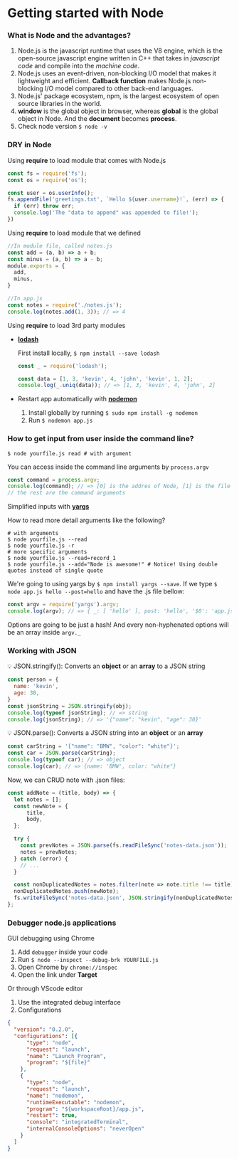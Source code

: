 # Getting started with Node

### What is Node and the advantages?

1. Node.js is the javascript runtime that uses the V8 engine, which is the open-source javascript engine written in C++ that takes in *javascript code* and compile into the *machine code*.
2. Node.js uses an event-driven, non-blocking I/O model that makes it lightweight and efficient. **Callback function** makes Node.js non-blocking I/O model compared to other back-end languages.
3. Node.js' package ecosystem, npm, is the largest ecosystem of open source libraries in the world.
4. **window** is the global object in browser, whereas **global** is the global object in Node. And the **document** becomes **process**.
5. Check node version `$ node -v`

### DRY in Node

Using **require** to load module that comes with Node.js

```javascript
const fs = require('fs');
const os = require('os');

const user = os.userInfo();
fs.appendFile('greetings.txt', `Hello ${user.username}!`, (err) => {
  if (err) throw err;
  console.log('The "data to append" was appended to file!');
})
```

Using **require** to load module that we defined

```javascript
//In module file, called notes.js
const add = (a, b) => a + b;
const minus = (a, b) => a - b;
module.exports = {
  add,
  minus,
}

//In app.js
const notes = require('./notes.js');
console.log(notes.add(1, 3)); // => 4
```

Using **require** to load 3rd party modules

+ [**lodash**](https://lodash.com/)

  First install locally, `$ npm install --save lodash`

  ```javascript
  const _ = require('lodash');

  const data = [1, 3, 'kevin', 4, 'john', 'kevin', 1, 2];
  console.log(_.uniq(data)); // => [1, 3, 'kevin', 4, 'john', 2]
  ```

+ Restart app automatically with [**nodemon**](https://github.com/remy/nodemon)

  1. Install globally by running `$ sudo npm install -g nodemon`
  2. Run `$ nodemon app.js`

### How to get input from user inside the command line?

```shell
$ node yourfile.js read # with argument
```

You can access inside the command line arguments by `process.argv`

```javascript
const command = process.argv;
console.log(command); // => [0] is the addres of Node, [1] is the file you're running on
// the rest are the command arguments
```

Simplified inputs with [**yargs**](https://github.com/yargs/yargs)

How to read more detail arguments like the following?

```shell
# with arguments
$ node yourfile.js --read
$ node yourfile.js -r
# more specific arguments
$ node yourfile.js --read=record_1
$ node yourfile.js --add="Node is awesome!" # Notice! Using double quotes instead of single quote
```

We're going to using yargs by `$ npm install yargs --save`. If we type `$ node app.js hello --post=hello` and have the .js file bellow:

```javascript
const argv = require('yargs').argv;
console.log(argv); // => { _: [ 'hello' ], post: 'hello', '$0': 'app.js' }
```

Options are going to be just a hash! And every non-hyphenated options will be an array inside `argv._`
    
### Working with JSON
    
:bulb: JSON.stringify(): Converts an **object** or an **array** to a JSON string

```javascript
const person = {
  name: 'kevin',
  age: 30,
}
const jsonString = JSON.stringify(obj);
console.log(typeof jsonString); // => string
console.log(jsonString); // => '{"name": "kevin", "age": 30}'
```

:bulb: JSON.parse(): Converts a JSON string into an **object** or an **array**

```javascript
const carString = '{"name": "BMW", "color": "white"}';
const car = JSON.parse(carString);
console.log(typeof car); // => object
console.log(car); // => {name: 'BMW', color: "white"}
```

Now, we can CRUD note with .json files:

```javascript
const addNote = (title, body) => {
  let notes = [];
  const newNote = {
      title,
      body,
  };

  try {
    const prevNotes = JSON.parse(fs.readFileSync('notes-data.json'));
    notes = prevNotes;
  } catch (error) {
    // ...
  }

  const nonDuplicatedNotes = notes.filter(note => note.title !== title);
  nonDuplicatedNotes.push(newNote);
  fs.writeFileSync('notes-data.json', JSON.stringify(nonDuplicatedNotes));
};
```

### Debugger node.js applications

GUI debugging using Chrome

1. Add `debugger` inside your code
2. Run `$ node --inspect --debug-brk YOURFILE.js`
3. Open Chrome by `chrome://inspec`
4. Open the link under **Target**

Or through VScode editor

1. Use the integrated debug interface
2. Configurations

  ```json
  {
    "version": "0.2.0",
    "configurations": [{
        "type": "node",
        "request": "launch",
        "name": "Launch Program",
        "program": "${file}"
      },
      {
        "type": "node",
        "request": "launch",
        "name": "nodemon",
        "runtimeExecutable": "nodemon",
        "program": "${workspaceRoot}/app.js",
        "restart": true,
        "console": "integratedTerminal",
        "internalConsoleOptions": "neverOpen"
      }
    ]
  }
  ```
